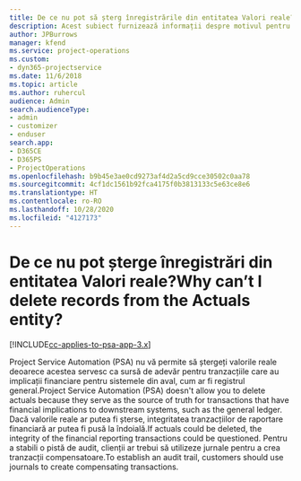 ```yaml
---
title: De ce nu pot să șterg înregistrările din entitatea Valori reale?
description: Acest subiect furnizează informații despre motivul pentru care nu puteți șterge înregistrările din entitatea Valori reale.
author: JPBurrows
manager: kfend
ms.service: project-operations
ms.custom:
- dyn365-projectservice
ms.date: 11/6/2018
ms.topic: article
ms.author: ruhercul
audience: Admin
search.audienceType:
- admin
- customizer
- enduser
search.app:
- D365CE
- D365PS
- ProjectOperations
ms.openlocfilehash: b9b45e3ae0cd9273af4d2a5cd9cce30502c0aa78
ms.sourcegitcommit: 4cf1dc1561b92fca4175f0b3813133c5e63ce8e6
ms.translationtype: HT
ms.contentlocale: ro-RO
ms.lasthandoff: 10/28/2020
ms.locfileid: "4127173"
---
```

# <a name="why-cant-i-delete-records-from-the-actuals-entity"></a><span data-ttu-id="2944f-103">De ce nu pot șterge înregistrări din entitatea Valori reale?</span><span class="sxs-lookup"><span data-stu-id="2944f-103">Why can’t I delete records from the Actuals entity?</span></span>

[!INCLUDE[cc-applies-to-psa-app-3.x](../includes/cc-applies-to-psa-app-3x.md)]

<span data-ttu-id="2944f-104">Project Service Automation (PSA) nu vă permite să ștergeți valorile reale deoarece acestea servesc ca sursă de adevăr pentru tranzacțiile care au implicații financiare pentru sistemele din aval, cum ar fi registrul general.</span><span class="sxs-lookup"><span data-stu-id="2944f-104">Project Service Automation (PSA) doesn't allow you to delete actuals because they serve as the source of truth for transactions that have financial implications to downstream systems, such as the general ledger.</span></span> <span data-ttu-id="2944f-105">Dacă valorile reale ar putea fi șterse, integritatea tranzacțiilor de raportare financiară ar putea fi pusă la îndoială.</span><span class="sxs-lookup"><span data-stu-id="2944f-105">If actuals could be deleted, the integrity of the financial reporting transactions could be questioned.</span></span> <span data-ttu-id="2944f-106">Pentru a stabili o pistă de audit, clienții ar trebui să utilizeze jurnale pentru a crea tranzacții compensatoare.</span><span class="sxs-lookup"><span data-stu-id="2944f-106">To establish an audit trail, customers should use journals to create compensating transactions.</span></span>

